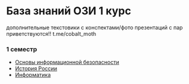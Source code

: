 # База знаний ОЗИ 1 курс 

дополнительные текстовики с конспектами/фото презентаций с пар приветствуются!! t.me/cobalt_moth

### 1 семестр
* [Основы информационной безопасности](/src/инфобез.md)
* [История России](/src/история.md)
* [Информатика](/src/информатика.md)
